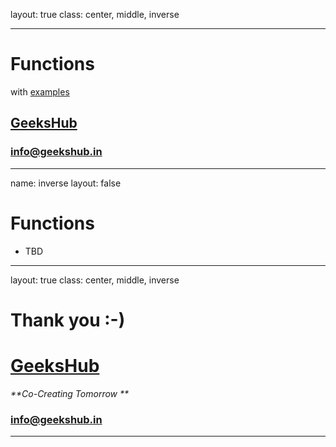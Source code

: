 layout: true
class: center, middle, inverse

---

# Functions
with [examples](examples/functions.ipynb)
## [GeeksHub](http://www.geekshub.in)
### [info@geekshub.in](mailto:info@geekshub.in)

---

name: inverse
layout: false

# Functions
* TBD

---
layout: true
class: center, middle, inverse

# Thank you :-)

# [GeeksHub](http://www.geekshub.in)
_**Co-Creating Tomorrow **_
### [info@geekshub.in](mailto:info@geekshub.in)

---